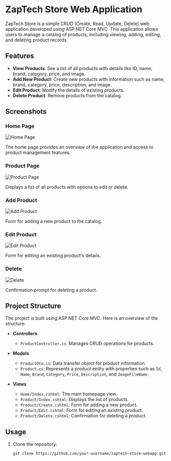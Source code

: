 # ZapTech Store Web Application

ZapTech Store is a simple CRUD (Create, Read, Update, Delete) web application developed using ASP.NET Core MVC. This application allows users to manage a catalog of products, including viewing, adding, editing, and deleting product records.

## Features
- **View Products**: See a list of all products with details like ID, name, brand, category, price, and image.
- **Add New Product**: Create new products with information such as name, brand, category, price, description, and image.
- **Edit Product**: Modify the details of existing products.
- **Delete Product**: Remove products from the catalog.

## Screenshots

### Home Page
![Home Page](https://github.com/user-attachments/assets/31809c64-f272-41af-9b2b-b1865d27cb78)

The home page provides an overview of the application and access to product management features.

### Product Page
![Product Page](https://github.com/user-attachments/assets/2e5e1625-5456-455f-ac99-ac08e835997b)

Displays a list of all products with options to edit or delete.

### Add Product
![Add Product](https://github.com/user-attachments/assets/8aa5d8e3-d526-4baa-97eb-36f8d742fceb)

Form for adding a new product to the catalog.

### Edit Product
![Edit Product](https://github.com/user-attachments/assets/04b3592c-1747-4c2a-9ba1-e528a03ffc1f)

Form for editing an existing product's details.

### Delete
![Delete](https://github.com/user-attachments/assets/b981d2ff-046b-44de-98f6-24dbc9004212)

Confirmation prompt for deleting a product.

## Project Structure
The project is built using ASP.NET Core MVC. Here is an overview of the structure:

- **Controllers**
  - `ProductController.cs`: Manages CRUD operations for products.

- **Models**
  - `ProductDto.cs`: Data transfer object for product information.
  - `Product.cs`: Represents a product entity with properties such as `Id`, `Name`, `Brand`, `Category`, `Price`, `Description`, and `ImageFileName`.

- **Views**
  - `Home/Index.cshtml`: The main homepage view.
  - `Product/Index.cshtml`: Displays the list of products.
  - `Product/Create.cshtml`: Form for adding a new product.
  - `Product/Edit.cshtml`: Form for editing an existing product.
  - `Product/Delete.cshtml`: Confirmation for deleting a product.

## Usage
1. Clone the repository:
   ```bash
   git clone https://github.com/your-username/zaptech-store-webapp.git
